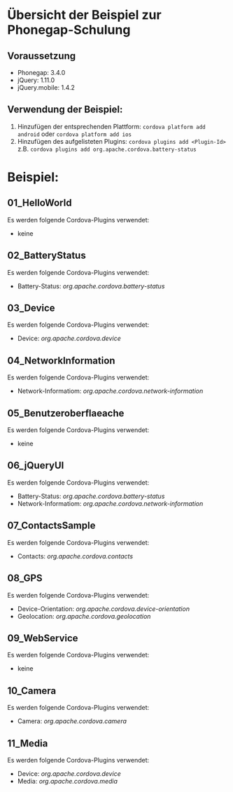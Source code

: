 # Übersicht der Beispiel zur Phonegap-Schulung

## Voraussetzung
- Phonegap: 3.4.0
- jQuery: 1.11.0
- jQuery.mobile: 1.4.2

## Verwendung der Beispiel:

1. Hinzufügen der entsprechenden Plattform:
`cordova platform add android` oder `cordova platform add ios`
1. Hinzufügen des aufgelisteten Plugins:
`cordova plugins add <Plugin-Id>` z.B. `cordova plugins add org.apache.cordova.battery-status`

# Beispiel:
## 01_HelloWorld

Es werden folgende Cordova-Plugins verwendet:
- keine

## 02_BatteryStatus

Es werden folgende Cordova-Plugins verwendet:
- Battery-Status: _org.apache.cordova.battery-status_

## 03_Device

Es werden folgende Cordova-Plugins verwendet:
- Device: _org.apache.cordova.device_

## 04_NetworkInformation

Es werden folgende Cordova-Plugins verwendet:
- Network-Informatiom: _org.apache.cordova.network-information_

## 05_Benutzeroberflaeache

Es werden folgende Cordova-Plugins verwendet:
- keine

## 06_jQueryUI

Es werden folgende Cordova-Plugins verwendet:
- Battery-Status: _org.apache.cordova.battery-status_
- Network-Informatiom: _org.apache.cordova.network-information_

## 07_ContactsSample

Es werden folgende Cordova-Plugins verwendet:
- Contacts: _org.apache.cordova.contacts_

## 08_GPS

Es werden folgende Cordova-Plugins verwendet:
- Device-Orientation: _org.apache.cordova.device-orientation_
- Geolocation: _org.apache.cordova.geolocation_

## 09_WebService

Es werden folgende Cordova-Plugins verwendet:
- keine

## 10_Camera

Es werden folgende Cordova-Plugins verwendet:
- Camera: _org.apache.cordova.camera_

## 11_Media

Es werden folgende Cordova-Plugins verwendet:
- Device: _org.apache.cordova.device_
- Media: _org.apache.cordova.media_


